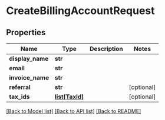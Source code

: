 # CreateBillingAccountRequest

## Properties
Name | Type | Description | Notes
------------ | ------------- | ------------- | -------------
**display_name** | **str** |  | 
**email** | **str** |  | 
**invoice_name** | **str** |  | 
**referral** | **str** |  | [optional] 
**tax_ids** | [**list[TaxId]**](TaxId.md) |  | [optional] 

[[Back to Model list]](../README.md#documentation-for-models) [[Back to API list]](../README.md#documentation-for-api-endpoints) [[Back to README]](../README.md)


